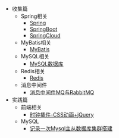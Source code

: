 * 收集篇
  * Spring相关
    * [Spring](blog/Spring.md)
    * [SpringBoot](blog/SpringBoot.md)
    * [SpringCloud](blog/SpringCloud.md)
  * MyBatis相关
    * [MyBatis](blog/MyBatis.md)
  * MySQL相关
    * [MySQL数据库](blog/MySQL数据库.md)
  * Redis相关
    * [Redis](blog/Redis.md)
  * 消息中间件
    * [消息中间件MQ与RabbitMQ](blog/消息中间件MQ与RabbitMQ.md)
* 实践篇
  * 前端相关
    * [时钟插件-CSS动画+jQuery](blog/时钟插件-CSS动画+jQuery.md)
  * MySQL
    * [记录一次Mysql主从数据库集群搭建](blog/记录一次搭建Mysql主从数据库集群.md)